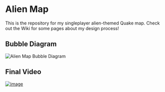 # Alien Map
This is the repository for my singleplayer alien-themed Quake map. Check out the Wiki for some pages about my design process!

## Bubble Diagram
![Alien Map Bubble Diagram](https://github.com/user-attachments/assets/5e566001-a102-4b79-bf26-93a392436df4)

## Final Video
[![image](https://github.com/user-attachments/assets/b451161a-37e4-43d5-a2d6-9abd5c25d919)](https://youtu.be/hrVSpVfyG7Y)
